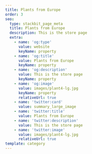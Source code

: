 ```yaml
---
title: Plants from Europe
order: 3
seo:
  type: stackbit_page_meta
  title: Plants from Europe
  description: This is the store page
  extra:
    - name: 'og:type'
      value: website
      keyName: property
    - name: 'og:title'
      value: Plants from Europe
      keyName: property
    - name: 'og:description'
      value: This is the store page
      keyName: property
    - name: 'og:image'
      value: images/plant4-lg.jpg
      keyName: property
      relativeUrl: true
    - name: 'twitter:card'
      value: summary_large_image
    - name: 'twitter:title'
      value: Plants from Europe
    - name: 'twitter:description'
      value: This is the store page
    - name: 'twitter:image'
      value: images/plant4-lg.jpg
      relativeUrl: true
template: category
---
```

